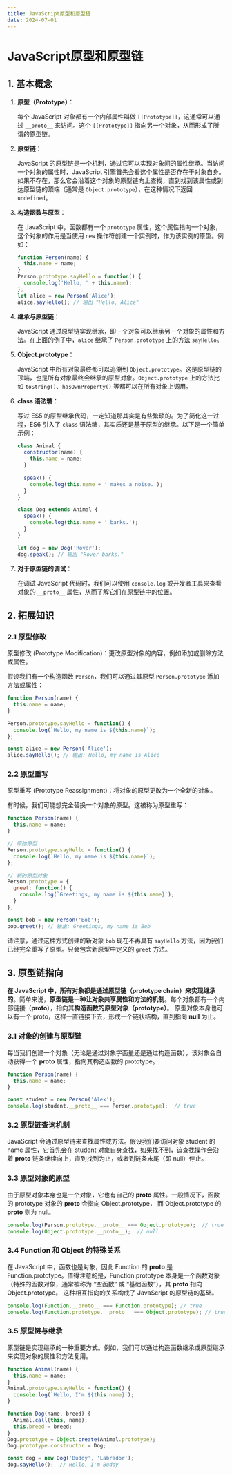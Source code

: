 ```yaml
---
title: JavaScript原型和原型链
date: 2024-07-01
---
```


# JavaScript原型和原型链



## 1. 基本概念

1. **原型（Prototype）**：

   每个 JavaScript 对象都有一个内部属性叫做 `[[Prototype]]`，这通常可以通过 `__proto__` 来访问。这个 `[[Prototype]]` 指向另一个对象，从而形成了所谓的原型链。

2. **原型链**：

   JavaScript 的原型链是一个机制，通过它可以实现对象间的属性继承。当访问一个对象的属性时，JavaScript 引擎首先会看这个属性是否存在于对象自身。如果不存在，那么它会沿着这个对象的原型链向上查找，直到找到该属性或到达原型链的顶端（通常是 `Object.prototype`），在这种情况下返回 `undefined`。

3. **构造函数与原型**：

   在 JavaScript 中，函数都有一个 `prototype` 属性，这个属性指向一个对象，这个对象的作用是当使用 `new` 操作符创建一个实例时，作为该实例的原型。例如：

   ```javascript
   function Person(name) {
     this.name = name;
   }
   Person.prototype.sayHello = function() {
     console.log('Hello, ' + this.name);
   };
   let alice = new Person('Alice');
   alice.sayHello(); // 输出 "Hello, Alice"
   ```

4. **继承与原型链**：

   JavaScript 通过原型链实现继承，即一个对象可以继承另一个对象的属性和方法。在上面的例子中，`alice` 继承了 `Person.prototype` 上的方法 `sayHello`。

5. **Object.prototype**：

   JavaScript 中所有对象最终都可以追溯到 `Object.prototype`。这是原型链的顶端，也是所有对象最终会继承的原型对象。`Object.prototype` 上的方法比如 `toString()`、`hasOwnProperty()` 等都可以在所有对象上调用。

6. **class 语法糖**：

   写过 ES5 的原型继承代码，一定知道那其实是有些繁琐的。为了简化这一过程，ES6 引入了 `class` 语法糖，其实质还是基于原型的继承。以下是一个简单示例：

   ```javascript
   class Animal {
     constructor(name) {
       this.name = name;
     }
     
     speak() {
       console.log(this.name + ' makes a noise.');
     }
   }
   
   class Dog extends Animal {
     speak() {
       console.log(this.name + ' barks.');
     }
   }
   
   let dog = new Dog('Rover');
   dog.speak(); // 输出 "Rover barks."
   ```

7. **对于原型链的调试**：

   在调试 JavaScript 代码时，我们可以使用 `console.log` 或开发者工具来查看对象的 `__proto__` 属性，从而了解它们在原型链中的位置。



## 2. 拓展知识

### 2.1 原型修改

原型修改 (Prototype Modification)：更改原型对象的内容，例如添加或删除方法或属性。

假设我们有一个构造函数 `Person`，我们可以通过其原型 `Person.prototype` 添加方法或属性：

```javascript
function Person(name) {
  this.name = name;
}

Person.prototype.sayHello = function() {
  console.log(`Hello, my name is ${this.name}`);
};

const alice = new Person('Alice');
alice.sayHello(); // 输出: Hello, my name is Alice
```



### 2.2 原型重写

原型重写 (Prototype Reassignment)：将对象的原型更改为一个全新的对象。

有时候，我们可能想完全替换一个对象的原型。这被称为原型重写：

```javascript
function Person(name) {
  this.name = name;
}

// 原始原型
Person.prototype.sayHello = function() {
  console.log(`Hello, my name is ${this.name}`);
};

// 新的原型对象
Person.prototype = {
  greet: function() {
    console.log(`Greetings, my name is ${this.name}`);
  }
};

const bob = new Person('Bob');
bob.greet(); // 输出: Greetings, my name is Bob
```

请注意，通过这种方式创建的新对象 `bob` 现在不再具有 `sayHello` 方法，因为我们已经完全重写了原型。只会包含新原型中定义的 `greet` 方法。



## 3. 原型链指向

**在 JavaScript 中，所有对象都是通过原型链（prototype chain）来实现继承的**。简单来说，**原型链是一种让对象共享属性和方法的机制**。每个对象都有一个内部链接（**proto**），指向其**构造函数的原型对象（prototype）**。 原型对象本身也可以有一个 proto，这样一直链接下去，形成一个链状结构，直到指向 **null** 为止。

### 3.1 对象的创建与原型链

每当我们创建一个对象（无论是通过对象字面量还是通过构造函数），该对象会自动获得一个 **proto** 属性，指向其构造函数的 prototype。

```javascript
function Person(name) {
  this.name = name;
}

const student = new Person('Alex');
console.log(student.__proto__ === Person.prototype);  // true
```



### 3.2 原型链查询机制

JavaScript 会通过原型链来查找属性或方法。假设我们要访问对象 student 的 name 属性，它首先会在 student 对象自身查找，如果找不到，该查找操作会沿着 **proto** 链条继续向上，直到找到为止，或者到链条末尾（即 null）停止。



### 3.3 原型对象的原型

由于原型对象本身也是一个对象，它也有自己的 **proto** 属性。一般情况下，函数的 prototype 对象的 **proto** 会指向 Object.prototype， 而 Object.prototype 的 **proto** 则为 null。

```javascript
console.log(Person.prototype.__proto__ === Object.prototype);  // true
console.log(Object.prototype.__proto__);  // null
```



### 3.4 Function 和 Object 的特殊关系

在 JavaScript 中，函数也是对象，因此 Function 的 **proto** 是 Function.prototype。值得注意的是，Function.prototype 本身是一个函数对象（特殊的函数对象，通常被称为 “空函数” 或 “基础函数”），其 **proto** 指向 Object.prototype。 这种相互指向的关系构成了 JavaScript 的原型链的基础。

```javascript
console.log(Function.__proto__ === Function.prototype); // true
console.log(Function.prototype.__proto__ === Object.prototype); // true
```



### 3.5 原型链与继承

原型链是实现继承的一种重要方式。例如，我们可以通过构造函数继承或原型继承来实现对象的属性和方法复用。

```javascript
function Animal(name) {
  this.name = name;
}
Animal.prototype.sayHello = function() {
  console.log(`Hello, I'm ${this.name}`);
}

function Dog(name, breed) {
  Animal.call(this, name);
  this.breed = breed;
}
Dog.prototype = Object.create(Animal.prototype);
Dog.prototype.constructor = Dog;

const dog = new Dog('Buddy', 'Labrador');
dog.sayHello();  // Hello, I'm Buddy
```



